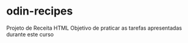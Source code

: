 # odin-recipes
Projeto de Receita HTML 
Objetivo de praticar as tarefas apresentadas durante este curso 